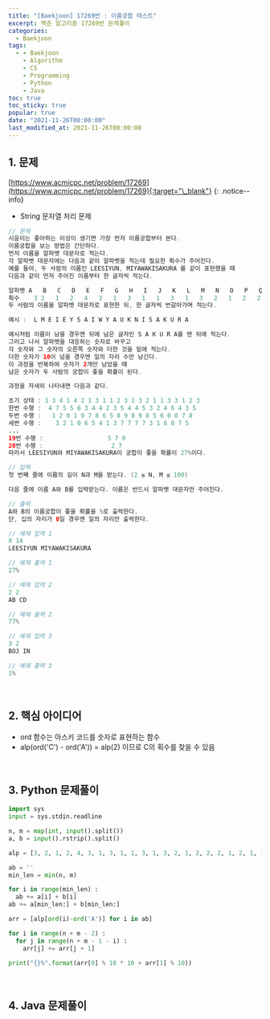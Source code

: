 ```yaml
---
title: "[Baekjoon] 17269번 : 이름궁합 테스트"
excerpt: 백준 알고리즘 17269번 문제풀이
categories:
  - Baekjoon
tags:
  - - Baekjoon
    - Algorithm
    - CS
    - Programming
    - Python
    - Java
toc: true
toc_sticky: true
popular: true
date: "2021-11-26T00:00:00"
last_modified_at: 2021-11-26T00:00:00
---
```


## 1. 문제

[https://www.acmicpc.net/problem/17269](https://www.acmicpc.net/problem/17269){:target="\_blank"}
{: .notice--info}

- String 문자열 처리 문제

```java
// 문제
시윤이는 좋아하는 이성이 생기면 가장 먼저 이름궁합부터 본다.
이름궁합을 보는 방법은 간단하다.
먼저 이름을 알파벳 대문자로 적는다.
각 알파벳 대문자에는 다음과 같이 알파벳을 적는데 필요한 획수가 주어진다.
예를 들어, 두 사람의 이름인 LEESIYUN, MIYAWAKISAKURA 를 같이 표현했을 때
다음과 같이 먼저 주어진 이름부터 한 글자씩 적는다.

알파벳	A	B	C	D	E	F	G	H	I	J	K	L	M	N	O	P	Q	R	S	T	U	V	W	X	Y	Z
획수	  3	2	1	2	4	3	1	3	1	1	3	1	3	2	1	2	2	2	1	2	1	1	1	2	2	1
두 사람의 이름을 알파벳 대문자로 표현한 뒤, 한 글자씩 번갈아가며 적는다.

예시 :  L M E I E Y S A I W Y A U K N I S A K U R A

예시처럼 이름이 남을 경우엔 뒤에 남은 글자인 S A K U R A를 맨 뒤에 적는다.
그러고 나서 알파벳을 대응하는 숫자로 바꾸고
각 숫자와 그 숫자의 오른쪽 숫자와 더한 것을 밑에 적는다.
더한 숫자가 10이 넘을 경우엔 일의 자리 수만 남긴다.
이 과정을 반복하여 숫자가 2개만 남았을 때
남은 숫자가 두 사람의 궁합이 좋을 확률이 된다.

과정을 자세히 나타내면 다음과 같다.

초기 상태 : 1 3 4 1 4 2 1 3 1 1 2 3 1 3 2 1 1 3 3 1 2 3
한번 수행 :  4 7 5 5 6 3 4 4 2 3 5 4 4 5 3 2 4 6 4 3 5
두번 수행 :   1 2 0 1 9 7 8 6 5 8 9 8 9 8 5 6 0 0 7 8
세번 수행 :    3 2 1 0 6 5 4 1 3 7 7 7 7 3 1 6 0 7 5
...
19번 수행 :                  5 7 0
20번 수행 :                   2 7
따라서 LEESIYUN와 MIYAWAKISAKURA이 궁합이 좋을 확률이 27%이다.

// 입력
첫 번째 줄에 이름의 길이 N과 M을 받는다. (2 ≤ N, M ≤ 100)

다음 줄에 이름 A와 B를 입력받는다. 이름은 반드시 알파벳 대문자만 주어진다.

// 출력
A와 B의 이름궁합이 좋을 확률을 %로 출력한다.
단, 십의 자리가 0일 경우엔 일의 자리만 출력한다.

// 예제 입력 1
8 14
LEESIYUN MIYAWAKISAKURA

// 예제 출력 1
27%

// 예제 입력 2
2 2
AB CD

// 예제 출력 2
77%

// 예제 입력 3
3 2
BOJ IN

// 예제 출력 3
1%
```

<br>

## 2. 핵심 아이디어

- ord 함수는 아스키 코드를 숫자로 표현하는 함수
- alp(ord('C') - ord('A')) = alp(2) 이므로 C의 획수를 찾을 수 있음

<br>

## 3. Python 문제풀이

```python
import sys
input = sys.stdin.readline

n, m = map(int, input().split())
a, b = input().rstrip().split()

alp = [3, 2, 1, 2, 4, 3, 1, 3, 1, 1, 3, 1, 3, 2, 1, 2, 2, 2, 1, 2, 1, 1, 1, 2, 2, 1]

ab = ''
min_len = min(n, m)

for i in range(min_len) :
  ab += a[i] + b[i]
ab += a[min_len:] + b[min_len:]

arr = [alp[ord(i)-ord('A')] for i in ab]

for i in range(n + m - 2) :
  for j in range(n + m - 1 - i) :
    arr[j] += arr[j + 1]

print("{}%".format(arr[0] % 10 * 10 + arr[1] % 10))
```

<br>

## 4. Java 문제풀이

```java

```

